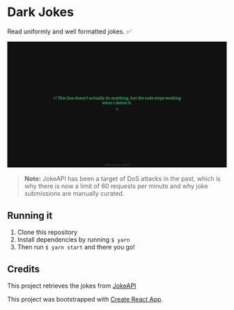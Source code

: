 # Dark Jokes
Read uniformly and well formatted jokes. ✅

![Preview](preview.png)

> **Note:** JokeAPI has been a target of DoS attacks in the past, which is why there is now a limit of 60 requests per minute and why joke
> submissions are manually curated.

## Running it

 1. Clone this repository
 2. Install dependencies by running `$ yarn`
 3. Then run `$ yarn start` and there you go!



## Credits
This project retrieves the jokes from [JokeAPI](https://sv443.net/jokeapi/v2)

This project was bootstrapped with [Create React App](https://github.com/facebook/create-react-app).
